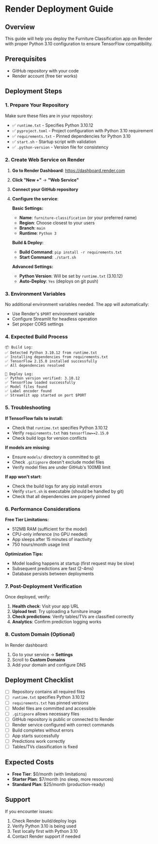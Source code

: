 # Render Deployment Guide

## Overview
This guide will help you deploy the Furniture Classification app on Render with proper Python 3.10 configuration to ensure TensorFlow compatibility.

## Prerequisites
- GitHub repository with your code
- Render account (free tier works)

## Deployment Steps

### 1. Prepare Your Repository
Make sure these files are in your repository:
- ✅ `runtime.txt` - Specifies Python 3.10.12
- ✅ `pyproject.toml` - Project configuration with Python 3.10 requirement
- ✅ `requirements.txt` - Pinned dependencies for Python 3.10
- ✅ `start.sh` - Startup script with validation
- ✅ `.python-version` - Version file for consistency

### 2. Create Web Service on Render

1. **Go to Render Dashboard**: https://dashboard.render.com
2. **Click "New +"** → **"Web Service"**
3. **Connect your GitHub repository**
4. **Configure the service**:

   **Basic Settings:**
   - **Name**: `furniture-classification` (or your preferred name)
   - **Region**: Choose closest to your users
   - **Branch**: `main`
   - **Runtime**: `Python 3`

   **Build & Deploy:**
   - **Build Command**: `pip install -r requirements.txt`
   - **Start Command**: `./start.sh`

   **Advanced Settings:**
   - **Python Version**: Will be set by `runtime.txt` (3.10.12)
   - **Auto-Deploy**: `Yes` (deploys on git push)

### 3. Environment Variables
No additional environment variables needed. The app will automatically:
- Use Render's `$PORT` environment variable
- Configure Streamlit for headless operation
- Set proper CORS settings

### 4. Expected Build Process
```
📦 Build Log:
✅ Detected Python 3.10.12 from runtime.txt
✅ Installing dependencies from requirements.txt
✅ TensorFlow 2.15.0 installed successfully
✅ All dependencies resolved

🚀 Deploy Log:
✅ Python version verified: 3.10.12
✅ TensorFlow loaded successfully
✅ Model files found
✅ Label encoder found
✅ Streamlit app started on port $PORT
```

### 5. Troubleshooting

**If TensorFlow fails to install:**
- Check that `runtime.txt` specifies Python 3.10.12
- Verify `requirements.txt` has `tensorflow==2.15.0`
- Check build logs for version conflicts

**If models are missing:**
- Ensure `models/` directory is committed to git
- Check `.gitignore` doesn't exclude model files
- Verify model files are under GitHub's 100MB limit

**If app won't start:**
- Check the build logs for any pip install errors
- Verify `start.sh` is executable (should be handled by git)
- Check that all dependencies are properly pinned

### 6. Performance Considerations

**Free Tier Limitations:**
- 512MB RAM (sufficient for the model)
- CPU-only inference (no GPU needed)
- App sleeps after 15 minutes of inactivity
- 750 hours/month usage limit

**Optimization Tips:**
- Model loading happens at startup (first request may be slow)
- Subsequent predictions are fast (2-4ms)
- Database persists between deployments

### 7. Post-Deployment Verification

Once deployed, verify:
1. **Health check**: Visit your app URL
2. **Upload test**: Try uploading a furniture image
3. **Check predictions**: Verify tables/TVs are classified correctly
4. **Analytics**: Confirm prediction logging works

### 8. Custom Domain (Optional)
In Render dashboard:
1. Go to your service → **Settings**
2. Scroll to **Custom Domains**
3. Add your domain and configure DNS

## Deployment Checklist

- [ ] Repository contains all required files
- [ ] `runtime.txt` specifies Python 3.10.12
- [ ] `requirements.txt` has pinned versions
- [ ] Model files are committed and accessible
- [ ] `.gitignore` allows necessary files
- [ ] GitHub repository is public or connected to Render
- [ ] Render service configured with correct commands
- [ ] Build completes without errors
- [ ] App starts successfully
- [ ] Predictions work correctly
- [ ] Tables/TVs classification is fixed

## Expected Costs
- **Free Tier**: $0/month (with limitations)
- **Starter Plan**: $7/month (no sleep, more resources)
- **Standard Plan**: $25/month (production-ready)

## Support
If you encounter issues:
1. Check Render build/deploy logs
2. Verify Python 3.10 is being used
3. Test locally first with Python 3.10
4. Contact Render support if needed
